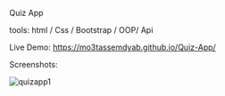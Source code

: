 
Quiz App

tools: html / Css / Bootstrap / OOP/ Api

Live Demo: https://mo3tassemdyab.github.io/Quiz-App/

Screenshots: 

![quizapp1](https://github.com/user-attachments/assets/6ceb5198-1fed-4c55-9be1-bcefcd44b9de)

